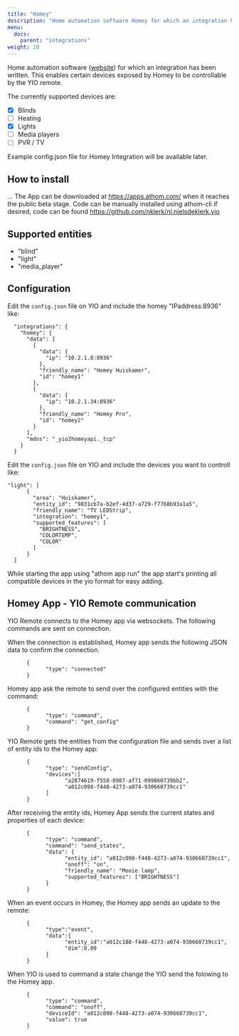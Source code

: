 ```yaml
---
title: "Homey"
description: "Home automation software Homey for which an integration has been written."
menu:
  docs:
    parent: "integrations"
weight: 20
---
```


Home automation software ([website](https://www.athom.com/en/homey/)) for which an integration has been written. This enables certain devices exposed by Homey to be controllable by the YIO remote.

The currently supported devices are:

- [x] Blinds
- [ ] Heating
- [x] Lights
- [ ] Media players
- [ ] PVR / TV

Example config.json file for Homey Integration will be available later.

## How to install

...
The App can be downloaded at https://apps.athom.com/ when it reaches the public beta stage.
Code can be manually installed using athom-cli if desired, code can be found https://github.com/nklerk/nl.nielsdeklerk.yio

## Supported entities

- "blind"
- "light"
- "media_player"

## Configuration

Edit the `config.json` file on YIO and include the homey "IPaddress:8936" like:

```
  "integrations": {
    "homey": {
      "data": [
        {
          "data": {
            "ip": "10.2.1.8:8936"
          },
          "friendly_name": "Homey Huiskamer",
          "id": "homey1"
        },
        {
          "data": {
            "ip": "10.2.1.34:8936"
          },
          "friendly_name": "Homey Pro",
          "id": "homey2"
        }
      ],
      "mdns": "_yio2homeyapi._tcp"
    }
  }
```

Edit the `config.json` file on YIO and include the devices you want to controll like:

```
"light": [
      {
        "area": "Huiskamer",
        "entity_id": "9831cb7a-b2ef-4d37-a729-f7768b93a1a5",
        "friendly_name": "TV LEDStrip",
        "integration": "homey1",
        "supported_features": [
          "BRIGHTNESS",
          "COLORTEMP",
          "COLOR"
        ]
      }
  ]
```

While starting the app using "athom app run" the app start's printing all compatible devices in the yio format for easy adding.

## Homey App - YIO Remote communication

YIO Remote connects to the Homey app via websockets. The following commands are sent on connection.

When the connection is established, Homey app sends the following JSON data to confirm the connection.

```
      {
            "type": "connected"
      }
```

Homey app ask the remote to send over the configured entities with the command:

```
      {
            "type": "command",
            "command": "get_config"
      }
```

YIO Remote gets the entities from the configuration file and sends over a list of entity ids to the Homey app:

```
      {
            "type": "sendConfig",
            "devices":[
                  "a2874619-f558-0987-af71-099860739bb2",
                  "a012c098-f448-4273-a074-930660739cc1"
            ]
      }
```

After receiving the entity ids, Homey App sends the current states and properties of each device:

```
      {
            "type": "command",
            "command": "send_states",
            "data": {
                  "entity_id": "a012c098-f448-4273-a074-930660739cc1",
                  "onoff": "on",
                  "friendly_name": "Mooie lamp",
                  "supported_features": ["BRIGHTNESS"]
            }
      }
```

When an event occurs in Homey, the Homey app sends an update to the remote:

```
      {
            "type":"event",
            "data":{
                  "entity_id":"a012c188-f448-4273-a074-930660739cc1",
                  "dim":0.09
            }
      }
```

When YIO is used to command a state change the YIO send the folowing to the Homey app.

```
      {
            "type": "command",
            "command": "onoff",
            "deviceId": "a012c098-f448-4273-a074-930660739cc1",
            "value": true
      }
```

